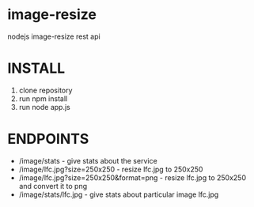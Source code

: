 # image-resize
nodejs image-resize rest api

# INSTALL 
1. clone repository
2. run npm install
3. run node app.js


# ENDPOINTS
- /image/stats - give stats about the service
- /image/lfc.jpg?size=250x250 - resize lfc.jpg to 250x250 
- /image/lfc.jpg?size=250x250&format=png - resize lfc.jpg to 250x250 and convert it to png
- /image/stats/lfc.jpg - give stats about particular image lfc.jpg
